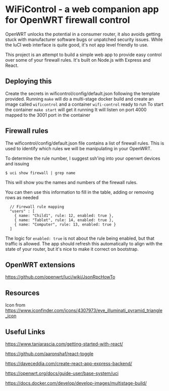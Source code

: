 #  WiFiControl - a web companion app for OpenWRT firewall control

OpenWRT unlocks the potential in a consumer router, it also avoids getting stuck with manufacturer software bugs or unpatched security issues. While the luCI web interface is quite good, it's not app level friendly to use.

This project is an attempt to build a simple web app to provide easy control over some of your firewall rules. It's built on Node.js with Express and React.


## Deploying this

Create the secrets in wificontrol/config/default.json following the template provided.
Running `make` will do a multi-stage docker build and create an image called `wificontrol` and a container `wifi-control` ready to run
To start the container `make start` will get it running
It will listen on port 4000 mapped to the 3001 port in the container

## Firewall rules

The wificontrol/config/default.json file contains a list of firewall rules. This is used to identify which rules we will be manipulating in your OpenWRT.

To determine the rule number, I suggest ssh'ing into your openwrt devices and issuing

```
$ uci show firewall | grep name
```

This will show you the names and numbers of the firewall rules.

You can then use this information to fill in the table, adding or removing rows as needed

```
  // Firewall rule mapping
  "users" : [
    { name: "Child1", rule: 12, enabled: true },
    { name: "Tablet", rule: 14, enabled: true },
    { name: "Computer", rule: 13, enabled: true }
  ]
```

The logic for `enabled: true` is not about the rule being enabled, but that traffic is allowed. The app should refresh this automatically to align with the state of your router, but it's nice to make it correct on bootstrap.

## OpenWRT extensions

https://github.com/openwrt/luci/wiki/JsonRpcHowTo

## Resources

Icon from https://www.iconfinder.com/icons/4307973/eye_illuminati_pyramid_triangle_icon

## Useful Links
https://www.taniarascia.com/getting-started-with-react/

https://github.com/aaronshaf/react-toggle

https://daveceddia.com/create-react-app-express-backend/

https://openwrt.org/docs/guide-user/base-system/uci

https://docs.docker.com/develop/develop-images/multistage-build/
